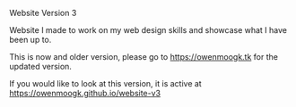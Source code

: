 Website Version 3

Website I made to work on my web design skills and showcase what I have been up to.

This is now and older version, please go to https://owenmoogk.tk for the updated version.

If you would like to look at this version, it is active at https://owenmoogk.github.io/website-v3

